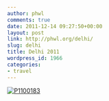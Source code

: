 ```yaml
---
author: phwl
comments: true
date: 2011-12-14 09:27:50+00:00
layout: post
link: http://phwl.org/delhi/
slug: delhi
title: Delhi 2011
wordpress_id: 1966
categories:
- travel
---
```


[![P1100183](http://phwl.org/wp-content/uploads/2014/11/P1100183.jpg)](http://phwl.org/wp-content/uploads/2014/11/P1100183.jpg)
